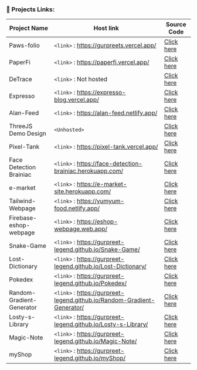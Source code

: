 ### 🎨 Projects Links:
| Project Name  | Host link | Source Code |
| ------------- | ------------- | ------------- |
| Paws-folio  | `<link>` : <https://gurpreets.vercel.app/>  | <a href="https://github.com/gurpreet-legend/Portfolio" target="_blank">Click here</a> |
| PaperFi  | `<link>` : <https://paperfi.vercel.app/>  | <a href="https://github.com/gurpreet-legend/PaperFi" target="_blank">Click here</a> |
| DeTrace  | `<link>` : Not hosted  | <a href="https://github.com/gurpreet-legend/DeTrace" target="_blank">Click here</a> |
| Expresso  | `<link>` : <https://expresso-blog.vercel.app/>  | <a href="https://github.com/gurpreet-legend/Expresso" target="_blank">Click here</a> |
| Alan-Feed  | `<link>` : <https://alan-feed.netlify.app/>  | <a href="https://github.com/gurpreet-legend/Alan-Feed" target="_blank">Click here</a> |
| ThreeJS Demo Design | `<Unhosted>`  | <a href="https://github.com/gurpreet-legend/threejs-demo-design" target="_blank">Click here</a> |
| Pixel-Tank | `<link>` : <https://pixel-tank.vercel.app/>  | <a href="https://github.com/gurpreet-legend/Pixel-Tank" target="_blank">Click here</a> |
| Face Detection Brainiac  | `<link>` : <https://face-detection-brainiac.herokuapp.com/>  | <a href="https://github.com/gurpreet-legend/Face-Recognition-Brainiac-Frontend" target="_blank">Click here</a> |
| e-market  | `<link>` : <https://e-market-site.herokuapp.com/>  | <a href="https://github.com/gurpreet-legend/e-market" target="_blank">Click here</a> |
| Tailwind-Webpage  | `<link>` : <https://yumyum-food.netlify.app/>  | <a href="https://github.com/gurpreet-legend/Tailwind-Webpage" target="_blank">Click here</a> |
| Firebase-eshop-webpage  | `<link>` : <https://eshop-webpage.web.app/>  | <a href="https://github.com/gurpreet-legend/eshop-webpage" target="_blank">Click here</a> |
| Snake-Game  | `<link>` : <https://gurpreet-legend.github.io/Snake-Game/>  | <a href="https://github.com/gurpreet-legend/Snake-Game" target="_blank">Click here</a> |
| Lost-Dictionary  |`<link>` : <https://gurpreet-legend.github.io/Lost-Dictionary/>  | <a href="https://github.com/gurpreet-legend/Lost-Dictionary" target="_blank">Click here</a> |
| Pokedex  | `<link>` : <https://gurpreet-legend.github.io/Pokedex/>  | <a href="https://github.com/gurpreet-legend/Pokedex" target="_blank">Click here</a> |
| Random-Gradient-Generator  | `<link>` : <https://gurpreet-legend.github.io/Random-Gradient-Generator/>  | <a href="https://github.com/gurpreet-legend/Random-Gradient-Generator" target="_blank">Click here</a> |
| Losty-s-Library  | `<link>` : <https://gurpreet-legend.github.io/Losty-s-Library/>  | <a href="https://github.com/gurpreet-legend/Losty-s-Library" target="_blank">Click here</a> |
| Magic-Note  | `<link>` : <https://gurpreet-legend.github.io/Magic-Note/>  | <a href="https://github.com/gurpreet-legend/Magic-Note" target="_blank">Click here</a> |
| myShop  | `<link>` : <https://gurpreet-legend.github.io/myShop/>  | <a href="https://github.com/gurpreet-legend/myShop" target="_blank">Click here</a> |
<br/>
